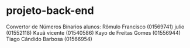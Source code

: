 # projeto-back-end
Convertor de Números Bínarios
alunos:
Rômulo Francisco (01569741)
julio (01552118)
Kauã vicente (01540586)
Kayo de Freitas Gomes (01556944)
Tiago Cândido Barbosa (01566954)
